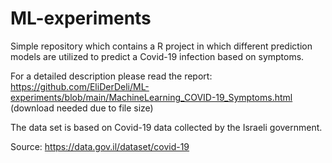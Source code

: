 # ML-experiments

Simple repository which contains a R project in which different prediction models are utilized to predict a Covid-19 infection based on symptoms.

For a detailed description please read the report: https://github.com/EliDerDeli/ML-experiments/blob/main/MachineLearning_COVID-19_Symptoms.html (download needed due to file size)

The data set is based on Covid-19 data collected by the Israeli government.

Source: https://data.gov.il/dataset/covid-19


